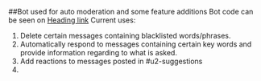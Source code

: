 ##Bot used for auto moderation and some feature additions
Bot code can be seen on [Heading link](https://replit.com/@Pablo824/Fred-the-Fish#main.py "replit")
Current uses:
1. Delete certain messages containing blacklisted words/phrases.
2. Automatically respond to messages containing certain key words and provide information regarding to what is asked.
3. Add reactions to messages posted in #u2-suggestions
4.
